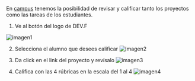 En [campus](https://campus.devf.la/) tenemos la posibilidad de revisar y calificar tanto los proyectos como las tareas de los estudiantes.

1. Ve al botón del logo de DEV.F

![imagen1](/Imágenes/Captura%20de%20pantalla%202023-11-24%20a%20la(s)%202.30.04 p.m..png)

2. Selecciona el alumno que desees calificar
![imagen2](/Imágenes/Captura%20de%20pantalla%202023-11-24%20a%20la(s)%202.30.48 p.m..png)

3. Da click en el link del proyecto y revísalo
![imagen3](/Imágenes/Captura%20de%20pantalla%202023-11-24%20a%20la(s)%202.34.23 p.m..png)

4. Califica con las 4 rúbricas en la escala del 1 al 4
![imagen4](/Imágenes/Captura%20de%20pantalla%202023-11-24%20a%20la(s)%202.36.42 p.m..png)
